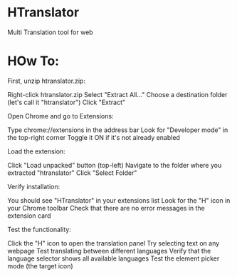 # HTranslator
Multi Translation tool for web
# HOw To: 
First, unzip htranslator.zip:

Right-click htranslator.zip
Select "Extract All..."
Choose a destination folder (let's call it "htranslator")
Click "Extract"


Open Chrome and go to Extensions:

Type chrome://extensions in the address bar
Look for "Developer mode" in the top-right corner
Toggle it ON if it's not already enabled


Load the extension:

Click "Load unpacked" button (top-left)
Navigate to the folder where you extracted "htranslator"
Click "Select Folder"


Verify installation:

You should see "HTranslator" in your extensions list
Look for the "H" icon in your Chrome toolbar
Check that there are no error messages in the extension card


Test the functionality:

Click the "H" icon to open the translation panel
Try selecting text on any webpage
Test translating between different languages
Verify that the language selector shows all available languages
Test the element picker mode (the target icon)
